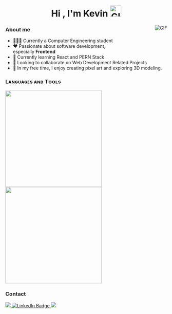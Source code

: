 <h1 align="center">Hi , I'm Kevin <img alt="GIF" src="https://media.giphy.com/media/hvRJCLFzcasrR4ia7z/giphy.gif" width="35"></h1>

<img align="right" alt="GIF" src="https://i.pinimg.com/originals/e4/26/70/e426702edf874b181aced1e2fa5c6cde.gif" />

<h3> About me </h3>
<ul>
  <li>👨🏽‍💻 Currently a Computer Engineering student</li>
  <li>❤️ Passionate about software development, <br> especially <b>Frontend</b></li>
  <li>🌱 Currently learning React and PERN Stack</li>
  <li>👯 Looking to collaborate on Web Development Related Projects</li>
  <li>🎨 In my free time, I enjoy creating pixel art and exploring 3D modeling.</li>
</ul>

<h3>Lᴀɴɢᴜᴀɢᴇs ᴀɴᴅ Tᴏᴏʟs</h3>

<div>
  <img width="300px" height="300px" src="https://skillicons.dev/icons?i=html,css,js,git" />
  <img width="300px" height="300px"  src="https://skillicons.dev/icons?i=tailwind,nodejs,bun,react,postgres" />
</div>

<h3>Contact</h3>

<div>
  <a href="mailto:santamariakevin2003@gmail.com" target="_blank">
    <img src="https://img.shields.io/badge/Gmail-white?style=for-the-badge&logo=gmail&logoColor=red" />
  </a>
  <a href="https://www.linkedin.com/in/https://www.linkedin.com/in/kevin-santamaria/" target="_blank">
    <img src="https://img.shields.io/badge/LinkedIn-blue?style=for-the-badge&logo=linkedin&logoColor=white" alt="LinkedIn Badge"/>
  </a>
  <a href="https://t.me/kevinsd" target="_blank">
    <img src="https://img.shields.io/badge/Telegram-blue?style=for-the-badge&logo=telegram&logoColor=white" />
  </a>
</div>
